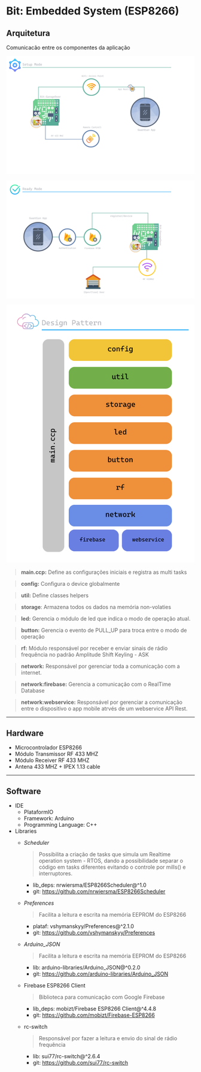 # Bit: Embedded System  (ESP8266)

## Arquitetura

Comunicacão entre os componentes da aplicação

![ioT_arch_setup.png](imgs/ioT_arch_setup.png)

![ioT_arch_ready.png](imgs/ioT_arch_ready.png)

![ioT_arch_design_pattern.png](imgs/ioT_arch_design_pattern.png)

> **main.ccp:** Define as configurações iniciais e registra as multi tasks
> 

> **config:** Configura o device globalmente
> 

> **util:** Define classes helpers
> 

> **storage**: Armazena todos os dados na memória non-volaties
> 

> **led:** Gerencia o módulo de led que indica o modo de operação atual.
> 

> **button:** Gerencia o evento de PULL_UP para troca entre o modo de operação
> 

> **rf:** Módulo responsável por receber e enviar sinais de rádio frequência no padrão Amplitude Shift Keyling - ASK
> 

> **network:** Responsável por gerenciar toda a comunicação com a internet.
> 

> **network:firebase:** Gerencia a comunicação com o RealTime Database
> 

> **network:webservice:** Responsável por gerenciar a comunicação entre o dispositivo o app mobile atrvés de um webservice API Rest.
> 

---

## Hardware

- Microcontrolador ESP8266
- Módulo Transmissor RF 433 MHZ
- Módulo Receiver RF 433 MHZ
- Antena 433 MHZ + IPEX 1.13 cable

---

## Software

- IDE
    - PlataformIO
    - Framework: Arduino
    - Programming Language: C++
- Libraries
    - *Scheduler*
        
        > Possibilita a criação de tasks que simula um Realtime operation system - RTOS, dando a possibilidade separar o código em tasks diferentes evitando o controle por mills() e interruptores.
        > 
        - lib_deps: nrwiersma/ESP8266Scheduler@^1.0
        - git: https://github.com/nrwiersma/ESP8266Scheduler
    - *Preferences*
        
        > Facilita a leitura e escrita na memória EEPROM do ESP8266
        > 
        - plataf: vshymanskyy/Preferences@^2.1.0
        - git: https://github.com/vshymanskyy/Preferences
    - *Arduino_JSON*
        
        > Facilita a leitura e escrita na memória EEPROM do ESP8266
        > 
        - lib: arduino-libraries/Arduino_JSON@^0.2.0
        - git: https://github.com/arduino-libraries/Arduino_JSON
    - Firebase ESP8266 Client
        
        > Biblioteca para comunicação com Google Firebase
        > 
        - lib_deps: mobizt/Firebase ESP8266 Client@^4.4.8
        - git: https://github.com/mobizt/Firebase-ESP8266
    - rc-switch
        
        > Responsável por fazer a leitura e envio do sinal de rádio frequência
        > 
        - lib: sui77/rc-switch@^2.6.4
        - git: https://github.com/sui77/rc-switch